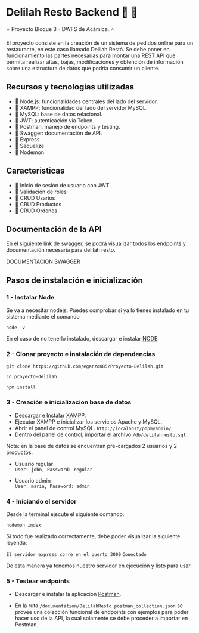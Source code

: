 # Delilah Resto Backend :hamburger: :fries:

:star: Proyecto Bloque 3 - DWFS de Acámica. :star:

El proyecto consiste en la creación de un sistema de pedidos online para un restaurante, en este caso llamado Delilah Restó. Se debe poner en funcionamiento las partes necesarias para montar una REST API que permita realizar altas, bajas, modificaciones y obtención de información sobre una estructura de datos que podría consumir un cliente.

## Recursos y tecnologías utilizadas

- :pushpin:   Node.js: funcionalidades centrales del lado del servidor.
- :pushpin:   XAMPP: funcionalidad del lado del servidor MySQL.
- :pushpin:   MySQL: base de datos relacional.
- :pushpin:   JWT: autenticación via Token.
- :pushpin:   Postman: manejo de endpoints y testing.
- :pushpin:   Swagger: documentación de API.
- :pushpin:   Express
- :pushpin:   Sequelize
- :pushpin:   Nodemon

## Caracteristicas

- :pushpin: Inicio de sesión de usuario con JWT
- :pushpin: Validación de roles
- :pushpin: CRUD Usarios
- :pushpin: CRUD Productos
- :pushpin: CRUD Ordenes

## Documentación de la API

En el siguiente link de swagger, se podrá visualizar todos los endpoints y documentación necesaria para delilah resto.

[DOCUMENTACION SWAGGER](https://app.swaggerhub.com/apis-docs/egarzon/Delilah_Resto/1.0.0)

## Pasos de instalación e inicialización

### 1 - Instalar Node

Se va a necesitar nodejs. Puedes comprobar si ya lo tienes instalado en tu sistema mediante el comando

`node -v`

En el caso de no tenerlo instalado, descargar e instalar [NODE](https://nodejs.org/dist/v14.16.0/node-v14.16.0-x64.msi).

### 2 - Clonar proyecto e instalación de dependencias

`git clone https://github.com/egarzon85/Proyecto-Delilah.git`

`cd proyecto-delilah`

`npm install`

### 3 - Creación e inicializacion base de datos

- Descargar e Instalar [XAMPP](http://sourceforge.net/projects/xampp/files/).
- Ejecutar XAMPP e inicializar los servicios Apache y MySQL.
- Abrir el panel de control MySQL. `http://localhost/phpmyadmin/`
- Dentro del panel de control, importar el archivo `/db/delilahresto.sql`

Nota: en la base de datos se encuentran pre-cargados 2 usuarios y 2 productos.

- Usuario regular  
`User: john, Password: regular`

- Usuario admin  
`User: maria, Password: admin`

### 4 - Iniciando el servidor

Desde la terminal ejecute el siguiente comando:

`nodemon index`

Si todo fue realizado correctamente, debe poder visualizar la siguiente leyenda:

`El servidor express corre en el puerto 3000`
`Conectado`

De esta manera ya tenemos nuestro servidor en ejecución y listo para usar.

### 5 - Testear endpoints

- Descargar e instalar la aplicación [Postman](https://www.postman.com/downloads/).

- En la ruta `/documentation/DelilahResto.postman_collection.json` se provee una colección funcional de endpoints con ejemplos para poder hacer uso de la API, la cual solamente se debe proceder a importar en Postman.
